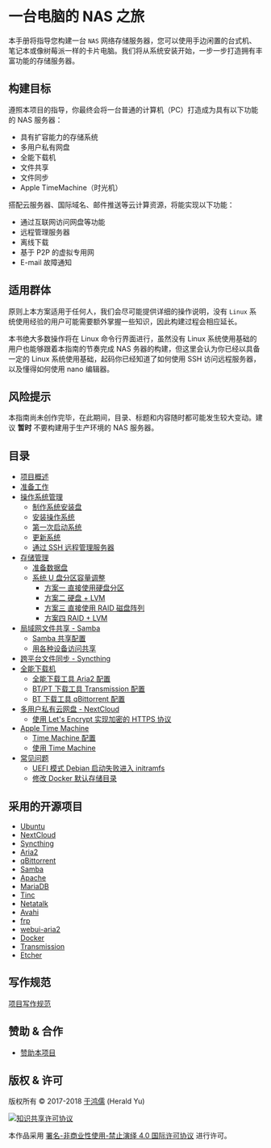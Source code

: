 # 一台电脑的 NAS 之旅

本手册将指导您构建一台 `NAS` 网络存储服务器，您可以使用手边闲置的台式机、笔记本或像树莓派一样的卡片电脑。我们将从系统安装开始，一步一步打造拥有丰富功能的存储服务器。

## 构建目标

遵照本项目的指导，你最终会将一台普通的计算机（PC）打造成为具有以下功能的 NAS 服务器：

- 具有扩容能力的存储系统
- 多用户私有网盘
- 全能下载机
- 文件共享
- 文件同步
- Apple TimeMachine（时光机）

搭配云服务器、国际域名、邮件推送等云计算资源，将能实现以下功能：

- 通过互联网访问网盘等功能
- 远程管理服务器
- 离线下载
- 基于 P2P 的虚拟专用网
- E-mail 故障通知

## 适用群体

原则上本方案适用于任何人，我们会尽可能提供详细的操作说明，没有 `Linux` 系统使用经验的用户可能需要额外掌握一些知识，因此构建过程会相应延长。

本书绝大多数操作将在 Linux 命令行界面进行，虽然没有 Linux 系统使用基础的用户也能够跟着本指南的节奏完成 NAS 务器的构建，但这里会认为你已经以具备一定的 Linux 系统使用基础，起码你已经知道了如何使用 SSH 访问远程服务器，以及懂得如何使用 nano 编辑器。

## 风险提示

本指南尚未创作完毕，在此期间，目录、标题和内容随时都可能发生较大变动。建议 **暂时** 不要构建用于生产环境的 NAS 服务器。

## 目录

- [项目概述](summary.md)
- [准备工作](preparations.md)
- [操作系统管理](os/README.md)
    - [制作系统安装盘](os/usb-installer.md)
	- [安装操作系统](os/installation.md)
	- [第一次启动系统](os/first-boot.md)
	- [更新系统](os/upgrade.md)
	- [通过 SSH 远程管理服务器](initialization/use-ssh.md)
- [存储管理](storage/README.md)
	- [准备数据盘](storage/prepare-hdd.md)
	- [系统 U 盘分区容量调整](storage/resize-flashdrive.md)
		- [方案一 直接使用硬盘分区](storage/case-one.md)
		- [方案二 硬盘 + LVM](storage/case-two.md)
		- [方案三 直接使用 RAID 磁盘阵列](storage/case-three.md)
		- [方案四 RAID + LVM](storage/case-four.md)
- [局域网文件共享 - Samba](samba)
	- [Samba 共享配置](samba/create-samba-share.md)
	- [用各种设备访问共享](samba/access-samba-share.md)
- [跨平台文件同步 - Syncthing](syncthing)
- [全能下载机](download-machine)
	- [全能下载工具 Aria2 配置](download-machine/aria2-settings.md)
	- [BT/PT 下载工具 Transmission 配置](download-machine/transmission-settings.md)
	- [BT 下载工具 qBittorrent 配置](download-machine/qbittorrent-settings.md)
- [多用户私有云网盘 - NextCloud](nextcloud)
   - [使用 Let's Encrypt 实现加密的 HTTPS 协议](nextcloud/frp_letsencrypt.md) 
- [Apple Time Machine](time-machine)
	- [Time Machine 配置](time-machine/time-machine-settings.md)
	- [使用 Time Machine](time-machine/time-machine-usage.md)
- [常见问题](questions)
	- [UEFI 模式 Debian 启动失败进入 initramfs](questions/uefi-cannot-boot.md)
	- [修改 Docker 默认存储目录](questions/docker-root.md)

## 采用的开源项目

- [Ubuntu](https://www.ubuntu.com/server)
- [NextCloud](https://www.nextcloud.com)
- [Syncthing](https://syncthing.net/)
- [Aria2](https://aria2.github.io/)
- [qBittorrent](https://www.qbittorrent.org/)
- [Samba](https://www.samba.org/)
- [Apache](http://httpd.apache.org/)
- [MariaDB](https://downloads.mariadb.org/)
- [Tinc](https://www.tinc-vpn.org/)
- [Netatalk](http://netatalk.sourceforge.net/)
- [Avahi](http://avahi.org/)
- [frp](https://github.com/fatedier/frp)
- [webui-aria2](https://github.com/ziahamza/webui-aria2)
- [Docker](https://www.docker.com/)
- [Transmission](https://transmissionbt.com)
- [Etcher](https://etcher.io/)

## 写作规范
[项目写作规范](writing-guidelines.md)

## 赞助 & 合作

- [赞助本项目](sponsor/sponsor.md)

## 版权 & 许可

版权所有 ©️ 2017-2018 [于鸿儒](https://twitter.com/herald_yu) (Herald Yu)

[<img alt="知识共享许可协议" style="border-width:0" src="images/by-nc-nd-88x31.png">](http://creativecommons.org/licenses/by-nc-nd/4.0/deed.zh)

本作品采用 [署名-非商业性使用-禁止演绎 4.0 国际许可协议](http://creativecommons.org/licenses/by-nc-nd/4.0/deed.zh) 进行许可。
